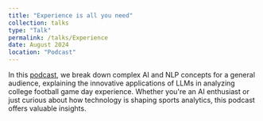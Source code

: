 ```yaml
---
title: "Experience is all you need"
collection: talks
type: "Talk"
permalink: /talks/Experience
date: August 2024
location: "Podcast"
---
```


In this [podcast](https://youtu.be/TCzltLSmOiM), we break down complex AI and NLP concepts for a general audience, explaining the innovative applications of LLMs in analyzing college football game day experience. Whether you're an AI enthusiast or just curious about how technology is shaping sports analytics, this podcast offers valuable insights.
